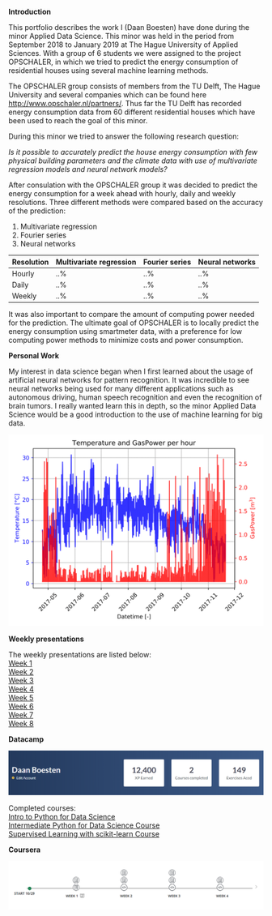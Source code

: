 __Introduction__

This portfolio describes the work I (Daan Boesten) have done during the minor Applied Data Science. This minor was held in the period from September 2018 to January 2019 at The Hague University of Applied Sciences. With a group of 6 students we were assigned to the project OPSCHALER, in which we tried to predict the energy consumption of residential houses using several machine learning methods.

The OPSCHALER group consists of members from the TU Delft, The Hague University and several companies which can be found here http://www.opschaler.nl/partners/. Thus far the TU Delft has recorded energy consumption data from 60 different residential houses which have been used to reach the goal of this minor. 

During this minor we tried to answer the following research question:

_Is  it possible to accurately predict the house energy consumption with few physical building parameters and the climate data with use of multivariate regression models and neural network models?_

After consulation with the OPSCHALER group it was decided to predict the energy consumption for a week ahead with hourly, daily and weekly resolutions. Three different methods were compared based on the accuracy of the prediction:

1. Multivariate regression
2. Fourier series
3. Neural networks 

| Resolution | Multivariate regression | Fourier series | Neural networks |
|------|------|------|------|
| Hourly | ..% | ..% | ..% |  
| Daily  | ..% | ..% | ..% |
| Weekly | ..% | ..% | ..% |

It was also important to compare the amount of computing power needed for the prediction. The ultimate goal of OPSCHALER is to locally predict the energy consumption using smartmeter data, with a preference for low computing power methods to minimize costs and power consumption. 
    
__Personal Work__
  
My interest in data science began when I first learned about the usage of artificial neural networks for pattern recognition. It was incredible to see neural networks being used for many different applications such as autonomous driving, human speech recognition and even the recognition of brain tumors. I really wanted learn this in depth, so the minor Applied Data Science would be a good introduction to the use of machine learning for big data. 

<p align="center"> <img src="https://github.com/deKeijzer/KB-74-OPSCHALER/blob/master/Personal_folders/Daan/Images/gasvstemp2.gif"  width="700"> </p>
  
__Weekly presentations__

The weekly presentations are listed below: <br>
[Week 1](https://prezi.com/p/28wycwuqqggc/#present)  
[Week 2](https://github.com/deKeijzer/KB-74-OPSCHALER/blob/master/appendix/friday%20presentations/7-9-2018.pptx)  
[Week 3](https://github.com/deKeijzer/KB-74-OPSCHALER/blob/master/appendix/friday%20presentations/14-9-2018.pptx)  
[Week 4](https://github.com/deKeijzer/KB-74-OPSCHALER/blob/master/appendix/friday%20presentations/21-09-2018.pptx)  
[Week 5](https://github.com/deKeijzer/KB-74-OPSCHALER/blob/master/appendix/friday%20presentations/28-09-2018%20(TU%20delft%20meeting).pptx)   
[Week 6](https://github.com/deKeijzer/KB-74-OPSCHALER/blob/master/appendix/friday%20presentations/05-10-2018.pptx)  
[Week 7](https://github.com/deKeijzer/KB-74-OPSCHALER/blob/master/appendix/friday%20presentations/12-10-2018.pptx)  
[Week 8](https://github.com/deKeijzer/KB-74-OPSCHALER/blob/master/appendix/friday%20presentations/17-10-2018.pptx)  

__Datacamp__

<p align="center"> <img src="https://github.com/deKeijzer/KB-74-OPSCHALER/blob/master/Personal_folders/Daan/Images/datacamp.png"> </p>

Completed courses:  
[Intro to Python for Data Science](https://www.datacamp.com/statement-of-accomplishment/course/f8e37c6eb334a741da23db6990d164c06bd249ff)  
[Intermediate Python for Data Science Course](https://www.datacamp.com/statement-of-accomplishment/course/f8e37c6eb334a741da23db6990d164c06bd249ff)  
[Supervised Learning with scikit-learn Course](link)  
 
__Coursera__
<p align="center"> <img src="https://github.com/deKeijzer/KB-74-OPSCHALER/blob/master/Personal_folders/Daan/Images/coursera.png"> </p>
